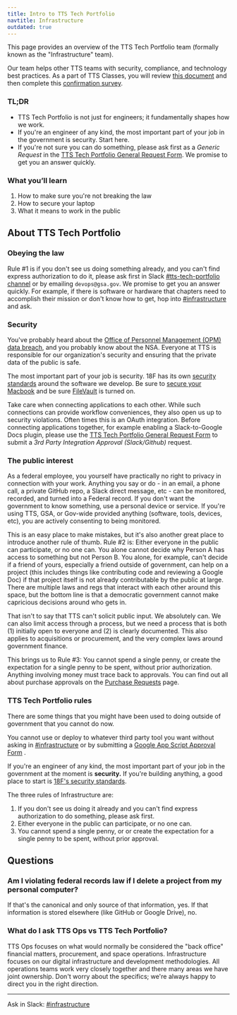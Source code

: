 ```yaml
---
title: Intro to TTS Tech Portfolio
navtitle: Infrastructure
outdated: true
---
```


This page provides an overview of the TTS Tech Portfolio team (formally known as the "Infrastructure" team).

Our team helps other TTS teams with security, compliance, and technology best practices. As a part of TTS Classes, you will review [this document](https://docs.google.com/document/d/1iQP1S_PbJyOaeTlPEpD9oxal3kgA0bb2YNYbN56fJSk/edit#) and then complete this [confirmation survey](https://goo.gl/forms/VP4Ci9Ed3r6UxG6H3).

### TL;DR

- TTS Tech Portfolio is not just for engineers; it fundamentally shapes how we work.
- If you're an engineer of any kind, the most important part of your job in the government is security. Start here.
- If you're not sure you can do something, please ask first as a _Generic Request_ in the [TTS Tech Portfolio General Request Form](https://forms.gle/wPrCXJqDgaksXRwV8). We promise to get you an answer quickly.

### What you’ll learn

1. How to make sure you're not breaking the law
2. How to secure your laptop
3. What it means to work in the public

## About TTS Tech Portfolio

### Obeying the law

Rule #1 is if you don't see us doing something already, and you can't find express authorization to do it, please ask first in Slack [#tts-tech-portfolio channel](https://gsa-tts.slack.com/archives/CNW3GL70S) or by emailing `devops@gsa.gov`. We promise to get you an answer quickly. For example, if there is software or hardware that chapters need to accomplish their mission or don't know how to get, hop into [#infrastructure](https://gsa-tts.slack.com/messages/infrastructure/) and ask.

### Security

You've probably heard about the [Office of Personnel Management (OPM) data breach](https://en.wikipedia.org/wiki/Office_of_Personnel_Management_data_breach), and you probably know about the NSA. Everyone at TTS is responsible for our organization's security and ensuring that the private data of the public is safe.

The most important part of your job is security. 18F has its own [security standards](https://pages.18f.gov/before-you-ship/security/) around the software we develop. Be sure to [secure your Macbook]({{site.baseurl}}/equipment/#laptop) and be sure [FileVault](https://support.apple.com/en-us/HT204837) is turned on.

Take care when connecting applications to each other. While such connections can provide workflow conveniences, they also open us up to security violations. Often times this is an OAuth integration. Before connecting applications together, for example enabling a Slack-to-Google Docs plugin, please use the [TTS Tech Portfolio General Request Form](https://forms.gle/wPrCXJqDgaksXRwV8) to submit a _3rd Party Integration Approval (Slack/Github)_ request.

### The public interest

As a federal employee, you yourself have practically no right to privacy in connection with your work. Anything you say or do - in an email, a phone call, a private GitHub repo, a Slack direct message, etc - can be monitored, recorded, and turned into a Federal record. If you don't want the government to know something, use a personal device or service. If you're using TTS, GSA, or Gov-wide provided anything (software, tools, devices, etc), you are actively consenting to being monitored.

This is an easy place to make mistakes, but it's also another great place to introduce another rule of thumb. Rule #2 is: Either everyone in the public can participate, or no one can. You alone cannot decide why Person A has access to something but not Person B. You alone, for example, can't decide if a friend of yours, especially a friend outside of government, can help on a project (this includes things like contributing code and reviewing a Google Doc) if that project itself is not already contributable by the public at large. There are multiple laws and regs that interact with each other around this space, but the bottom line is that a democratic government cannot make capricious decisions around who gets in.

That isn't to say that TTS can't solicit public input. We absolutely can. We can also limit access through a process, but we need a process that is both (1) initially open to everyone and (2) is clearly documented. This also applies to acquisitions or procurement, and the very complex laws around government finance.

This brings us to Rule #3: You cannot spend a single penny, or create the expectation for a single penny to be spent, without prior authorization. Anything involving money must trace back to approvals. You can find out all about purchase approvals on the [Purchase Requests]({{site.baseurl}}/purchase-requests/) page.

### TTS Tech Portfolio rules

There are some things that you might have been used to doing outside of government that you cannot do now.

You cannot use or deploy to whatever third party tool you want without asking in [#infrastructure](https://gsa-tts.slack.com/messages/infrastructure/) or by submitting a [Google App Script Approval Form](https://docs.google.com/a/gsa.gov/forms/d/e/1FAIpQLSdOCtxCaSKJC87CedZW1FKGspMvnRzyOauMvKIOfrSV7PBdag/viewform) .

If you're an engineer of any kind, the most important part of your job in the government at the moment is **security.** If you're building anything, a good place to start is [18F's security standards](https://pages.18f.gov/before-you-ship/security/).

The three rules of Infrastructure are:

1. If you don't see us doing it already and you can't find express authorization to do something, please ask first.
2. Either everyone in the public can participate, or no one can.
3. You cannot spend a single penny, or or create the expectation for a single penny to be spent, without prior approval.

## Questions

### Am I violating federal records law if I delete a project from my personal computer?

If that's the canonical and only source of that information, yes. If that information is stored elsewhere (like GitHub or Google Drive), no.

### What do I ask TTS Ops vs TTS Tech Portfolio?

TTS Ops focuses on what would normally be considered the "back office" financial matters, procurement, and space operations. Infrastructure focuses on our digital infrastructure and development methodologies. All operations teams work very closely together and there many areas we have joint ownership. Don't worry about the specifics; we're always happy to direct you in the right direction.

---

Ask in Slack: [#infrastructure](https://gsa-tts.slack.com/messages/infrastructure/)
